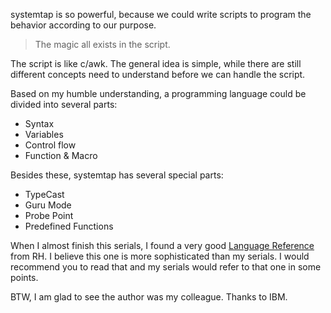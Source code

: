 systemtap is so powerful, because we could write scripts to program the
behavior according to our purpose.

> The magic all exists in the script.

The script is like c/awk. The general idea is simple, while there are still
different concepts need to understand before we can handle the script.

Based on my humble understanding, a programming language could be divided into
several parts:

* Syntax
* Variables
* Control flow
* Function & Macro

Besides these, systemtap has several special parts:

* TypeCast
* Guru Mode
* Probe Point
* Predefined Functions

When I almost finish this serials, I found a very good [Language Reference][1]
from RH. I believe this one is more sophisticated than my serials. I would
recommend you to read that and my serials would refer to that one in some
points.

BTW, I am glad to see the author was my colleague. Thanks to IBM.

[1]: https://access.redhat.com/documentation/en-us/red_hat_enterprise_linux/5/html/systemtap_language_reference/

